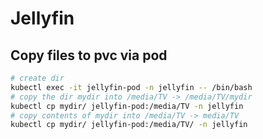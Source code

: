 # Jellyfin



## Copy files to pvc via pod
```sh
# create dir
kubectl exec -it jellyfin-pod -n jellyfin -- /bin/bash
# copy the dir mydir into /media/TV -> /media/TV/mydir
kubectl cp mydir/ jellyfin-pod:/media/TV -n jellyfin
# copy contents of mydir into /media/TV -> media/TV
kubectl cp mydir/ jellyfin-pod:/media/TV/ -n jellyfin
```
